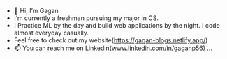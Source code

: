 - 👋 Hi, I’m Gagan
- I’m currently a freshman pursuing my major in CS.
- I Practice ML by the day and build web applications by the night. I code almost everyday casually.
- Feel free to check out my website(https://gagan-blogs.netlify.app/)
- 📫 You can reach me on Linkedin(www.linkedin.com/in/gaganp56) ...


<!---
Gagancreates/Gagancreates is a ✨ special ✨ repository because its `README.md` (this file) appears on your GitHub profile.
You can click the Preview link to take a look at your changes.
--->
